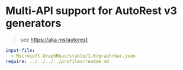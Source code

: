 # Multi-API support for AutoRest v3 generators

> see https://aka.ms/autorest

``` yaml $(enable-multi-api)
input-file:
  - Microsoft.GraphRbac/stable/1.6/graphrbac.json
require: ../../../../profiles/readme.md
```
